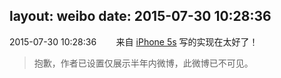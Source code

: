 layout: weibo
date: 2015-07-30 10:28:36
---
2015-07-30 10:28:36  &nbsp;&nbsp;&nbsp;&nbsp;&nbsp;&nbsp; 来自 <a href="sinaweibo://customweibosource" rel="nofollow">iPhone 5s</a>
写的实现在太好了！
>  抱歉，作者已设置仅展示半年内微博，此微博已不可见。 ​​​
